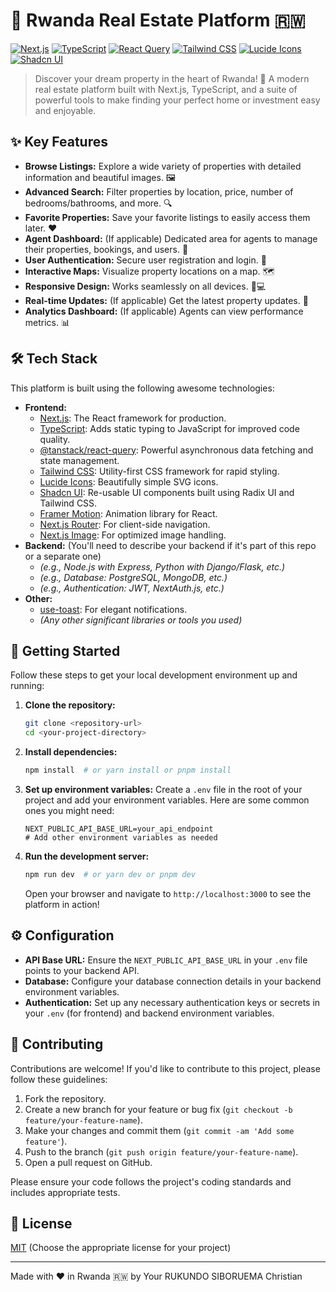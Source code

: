 # 🏡 Rwanda Real Estate Platform 🇷🇼

[![Next.js](https://img.shields.io/badge/Next.js-000000?style=for-the-badge&logo=nextdotjs&logoColor=white)](https://nextjs.org/)
[![TypeScript](https://img.shields.io/badge/TypeScript-007ACC?style=for-the-badge&logo=typescript&logoColor=white)](https://www.typescriptlang.org/)
[![React Query](https://img.shields.io/badge/-React%20Query-FF4154?style=for-the-badge&logo=reactquery&logoColor=white)](https://tanstack.com/query/latest)
[![Tailwind CSS](https://img.shields.io/badge/-Tailwind%20CSS-38B2AC?style=for-the-badge&logo=tailwindcss&logoColor=white)](https://tailwindcss.com/)
[![Lucide Icons](https://img.shields.io/badge/Lucide-171717?style=for-the-badge&logo=lucide&logoColor=white)](https://lucide.dev/)
[![Shadcn UI](https://img.shields.io/badge/Shadcn_UI-000000?style=for-the-badge&logoColor=white)](https://ui.shadcn.com/)

> Discover your dream property in the heart of Rwanda! 🚀 A modern real estate platform built with Next.js, TypeScript, and a suite of powerful tools to make finding your perfect home or investment easy and enjoyable.

## ✨ Key Features

- **Browse Listings:** Explore a wide variety of properties with detailed information and beautiful images. 🖼️
- **Advanced Search:** Filter properties by location, price, number of bedrooms/bathrooms, and more. 🔍
- **Favorite Properties:** Save your favorite listings to easily access them later. ❤️
- **Agent Dashboard:** (If applicable) Dedicated area for agents to manage their properties, bookings, and users. 💼
- **User Authentication:** Secure user registration and login. 🔑
- **Interactive Maps:** Visualize property locations on a map. 🗺️
- **Responsive Design:** Works seamlessly on all devices. 📱💻
- **Real-time Updates:** (If applicable) Get the latest property updates. 🔔
- **Analytics Dashboard:** (If applicable) Agents can view performance metrics. 📊

## 🛠️ Tech Stack

This platform is built using the following awesome technologies:

- **Frontend:**
  - [Next.js](https://nextjs.org/): The React framework for production.
  - [TypeScript](https://www.typescriptlang.org/): Adds static typing to JavaScript for improved code quality.
  - [@tanstack/react-query](https://tanstack.com/query/latest): Powerful asynchronous data fetching and state management.
  - [Tailwind CSS](https://tailwindcss.com/): Utility-first CSS framework for rapid styling.
  - [Lucide Icons](https://lucide.dev/): Beautifully simple SVG icons.
  - [Shadcn UI](https://ui.shadcn.com/): Re-usable UI components built using Radix UI and Tailwind CSS.
  - [Framer Motion](https://www.framer.com/motion/): Animation library for React.
  - [Next.js Router](https://nextjs.org/docs/pages/api-reference/use-router): For client-side navigation.
  - [Next.js Image](https://nextjs.org/docs/pages/api-reference/next-image): For optimized image handling.
- **Backend:** (You'll need to describe your backend if it's part of this repo or a separate one)
  - _(e.g., Node.js with Express, Python with Django/Flask, etc.)_
  - _(e.g., Database: PostgreSQL, MongoDB, etc.)_
  - _(e.g., Authentication: JWT, NextAuth.js, etc.)_
- **Other:**
  - [use-toast](https://ui.shadcn.com/docs/components/toast): For elegant notifications.
  - _(Any other significant libraries or tools you used)_

## 🚀 Getting Started

Follow these steps to get your local development environment up and running:

1.  **Clone the repository:**

    ```bash
    git clone <repository-url>
    cd <your-project-directory>
    ```

2.  **Install dependencies:**

    ```bash
    npm install  # or yarn install or pnpm install
    ```

3.  **Set up environment variables:**
    Create a `.env` file in the root of your project and add your environment variables. Here are some common ones you might need:

    ```env
    NEXT_PUBLIC_API_BASE_URL=your_api_endpoint
    # Add other environment variables as needed
    ```

4.  **Run the development server:**

    ```bash
    npm run dev  # or yarn dev or pnpm dev
    ```

    Open your browser and navigate to `http://localhost:3000` to see the platform in action!

## ⚙️ Configuration

- **API Base URL:** Ensure the `NEXT_PUBLIC_API_BASE_URL` in your `.env` file points to your backend API.
- **Database:** Configure your database connection details in your backend environment variables.
- **Authentication:** Set up any necessary authentication keys or secrets in your `.env` (for frontend) and backend environment variables.


## 🤝 Contributing

Contributions are welcome! If you'd like to contribute to this project, please follow these guidelines:

1.  Fork the repository.
2.  Create a new branch for your feature or bug fix (`git checkout -b feature/your-feature-name`).
3.  Make your changes and commit them (`git commit -am 'Add some feature'`).
4.  Push to the branch (`git push origin feature/your-feature-name`).
5.  Open a pull request on GitHub.

Please ensure your code follows the project's coding standards and includes appropriate tests.

## 📄 License

[MIT](LICENSE) (Choose the appropriate license for your project)



---

Made with ❤️ in Rwanda 🇷🇼 by Your RUKUNDO SIBORUEMA Christian
